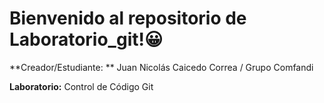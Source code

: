# Bienvenido al repositorio de Laboratorio_git!😀

**Creador/Estudiante: **
Juan Nicolás Caicedo Correa / Grupo Comfandi

**Laboratorio:**
Control de Código Git
